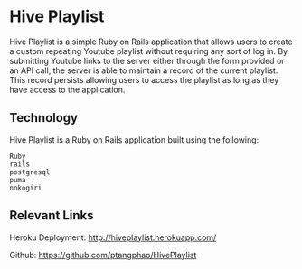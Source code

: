 Hive Playlist
===

Hive Playlist is a simple Ruby on Rails application that allows users to create a custom repeating Youtube playlist without requiring any sort of log in. By submitting Youtube links to the server either through the form provided or an API call, the server is able to maintain a record of the current playlist. This record persists allowing users to access the playlist as long as they have access to the application. 

## Technology
Hive Playlist is a Ruby on Rails application built using the following:
```
Ruby
rails
postgresql
puma
nokogiri
```

## Relevant Links

Heroku Deployment: http://hiveplaylist.herokuapp.com/

Github: https://github.com/ptangphao/HivePlaylist